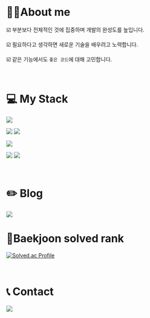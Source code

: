 <br>


# 👩🏻About me
☑️ 부분보다 전체적인 것에 집중하며 개발의 완성도를 높입니다.

☑️ 필요하다고 생각하면 새로운 기술을 배우려고 노력합니다.

☑️ 같은 기능에서도 `좋은 코드`에 대해 고민합니다.


<br>

# 💻 My Stack

<img src="https://img.shields.io/badge/java-007396?style=for-the-badge&logo=OpenJDK&logoColor=white">

<img src="https://img.shields.io/badge/Spring-6DB33F?style=for-the-badge&logo=Spring&logoColor=white">  <img src="https://img.shields.io/badge/JPA-34A853?style=for-the-badge&logo=Toggl&logoColor=white">

<img src="https://img.shields.io/badge/MySQL-4479A1?style=for-the-badge&logo=MySQL&logoColor=white">

<img src="https://img.shields.io/badge/Git-F05032?style=for-the-badge&logo=Git&logoColor=white"> <img src="https://img.shields.io/badge/IntelliJ IDEA-000000?style=for-the-badge&logo=IntelliJ IDEA&logoColor=white">

<br>


# ✏️ Blog
<img src="https://img.shields.io/badge/velog-20C997?style=for-the-badge&logo=Velog&logoColor=white&link=https://velog.io/@0sunset0">
<br>

# 🥇Baekjoon solved rank
[![Solved.ac Profile](http://mazassumnida.wtf/api/generate_badge?boj=chi6465618)](https://solved.ac/chi6465618)


<br>

# 📞 Contact
<a href="mailto:chi6465618@naver.com"><img src="https://img.shields.io/badge/naver mail-03C75A?style=for-the-badge&logo=Naver&logoColor=white&link=mailto:chi6465618@naver.com"/></a>
